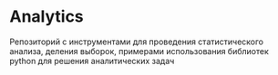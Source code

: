 # Analytics
Репозиторий с инструментами для проведения статистического анализа, деления выборок, примерами использования библиотек python для решения аналитических задач
